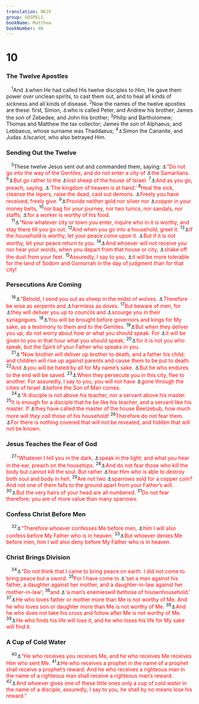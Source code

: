 ```yaml
---
translation: NKJV
group: GOSPELS
bookName: Matthew 
bookNumber: 40
---
```


<div class="title"><h1>10</h1><h3>The Twelve Apostles</h3></div>
<span class="verse mat_10_1"> <sup>1</sup>And <a data-toggle="tooltip" data-placement="bottom" title="Mark 3:13; Luke 6:13">⚓</a>when He had called His twelve disciples to <i>Him,</i> He gave them power <i>over</i> unclean spirits, to cast them out, and to heal all kinds of sickness and all kinds of disease. </span>
<span class="verse mat_10_2"><sup>2</sup>Now the names of the twelve apostles are these: first, Simon, <a data-toggle="tooltip" data-placement="bottom" title="John 1:42">⚓</a>who is called Peter, and Andrew his brother; James the <i>son</i> of Zebedee, and John his brother; </span>
<span class="verse mat_10_3"><sup>3</sup>Philip and Bartholomew; Thomas and Matthew the tax collector; James the <i>son</i> of Alphaeus, and Lebbaeus, whose surname was Thaddaeus; </span>
<span class="verse mat_10_4"><sup>4</sup><a data-toggle="tooltip" data-placement="bottom" title="Luke 6:15; Acts 1:13">⚓</a>Simon the Cananite, and Judas <a data-toggle="tooltip" data-placement="bottom" title="Matt. 26:14; Luke 22:3; John 13:2, 26">⚓</a>Iscariot, who also betrayed Him.<br/></span>
<div class="title"><h3>Sending Out the Twelve</h3></div>
<span class="verse mat_10_5"> <sup>5</sup>These twelve Jesus sent out and commanded them, saying: <a data-toggle="tooltip" data-placement="bottom" title="Matt. 4:15">⚓</a><font color="red">“Do not go into the way of the Gentiles, and do not enter a city of </font><a data-toggle="tooltip" data-placement="bottom" title="2 Kin. 17:24; Luke 9:52; 10:33; 17:16; John 4:9">⚓</a><font color="red">the Samaritans.</font></span>
<span class="verse mat_10_6"><sup>6</sup><a data-toggle="tooltip" data-placement="bottom" title="Matt. 15:24; Acts 13:46">⚓</a><font color="red">But go rather to the </font><a data-toggle="tooltip" data-placement="bottom" title="Is. 53:6; Jer. 50:6">⚓</a><font color="red">lost sheep of the house of Israel.</font></span>
<span class="verse mat_10_7"><sup>7</sup><a data-toggle="tooltip" data-placement="bottom" title="Luke 9:2">⚓</a><font color="red">And as you go, preach, saying, </font><a data-toggle="tooltip" data-placement="bottom" title="Matt. 3:2; Luke 10:9">⚓</a><font color="red">‘The kingdom of heaven is at hand.’</font></span>
<span class="verse mat_10_8"><sup>8</sup><font color="red">Heal the sick, cleanse the lepers, raise the dead, cast out demons. </font><a data-toggle="tooltip" data-placement="bottom" title="(Acts 8:18)">⚓</a><font color="red">Freely you have received, freely give.</font></span>
<span class="verse mat_10_9"><sup>9</sup><a data-toggle="tooltip" data-placement="bottom" title="1 Sam. 9:7; Mark 6:8">⚓</a><font color="red">Provide neither gold nor silver nor </font><a data-toggle="tooltip" data-placement="bottom" title="Mark 6:8">⚓</a><font color="red">copper in your money belts,</font></span>
<span class="verse mat_10_10"><sup>10</sup><font color="red">nor bag for <i>your</i> journey, nor two tunics, nor sandals, nor staffs; </font><a data-toggle="tooltip" data-placement="bottom" title="Luke 10:7; (1 Cor. 9:4–14); 1 Tim. 5:18">⚓</a><font color="red">for a worker is worthy of his food.</font><br/></span>
<span class="verse mat_10_11"> <sup>11</sup><a data-toggle="tooltip" data-placement="bottom" title="Luke 10:8">⚓</a><font color="red">“Now whatever city or town you enter, inquire who in it is worthy, and stay there till you go out.</font></span>
<span class="verse mat_10_12"><sup>12</sup><font color="red">And when you go into a household, greet it.</font></span>
<span class="verse mat_10_13"><sup>13</sup><a data-toggle="tooltip" data-placement="bottom" title="Luke 10:5">⚓</a><font color="red">If the household is worthy, let your peace come upon it. </font><a data-toggle="tooltip" data-placement="bottom" title="Ps. 35:13">⚓</a><font color="red">But if it is not worthy, let your peace return to you.</font></span>
<span class="verse mat_10_14"><sup>14</sup><a data-toggle="tooltip" data-placement="bottom" title="Mark 6:11; Luke 9:5">⚓</a><font color="red">And whoever will not receive you nor hear your words, when you depart from that house or city, </font><a data-toggle="tooltip" data-placement="bottom" title="Neh. 5:13; Luke 10:10, 11; Acts 13:51">⚓</a><font color="red">shake off the dust from your feet.</font></span>
<span class="verse mat_10_15"><sup>15</sup><font color="red">Assuredly, I say to you, </font><a data-toggle="tooltip" data-placement="bottom" title="Matt. 11:22, 24">⚓</a><font color="red">it will be more tolerable for the land of Sodom and Gomorrah in the day of judgment than for that city!</font><br/></span>
<div class="title"><h3>Persecutions Are Coming</h3></div>
<span class="verse mat_10_16"> <sup>16</sup><a data-toggle="tooltip" data-placement="bottom" title="Luke 10:3">⚓</a><font color="red">“Behold, I send you out as sheep in the midst of wolves. </font><a data-toggle="tooltip" data-placement="bottom" title="2 Cor. 12:16; Eph. 5:15; Col. 4:5">⚓</a><font color="red">Therefore be wise as serpents and </font><a data-toggle="tooltip" data-placement="bottom" title="(Phil. 2:14–16)">⚓</a><font color="red">harmless as doves.</font></span>
<span class="verse mat_10_17"><sup>17</sup><font color="red">But beware of men, for </font><a data-toggle="tooltip" data-placement="bottom" title="Matt. 23:34; Mark 13:9; Luke 12:11">⚓</a><font color="red">they will deliver you up to councils and </font><a data-toggle="tooltip" data-placement="bottom" title="Acts 5:40; 22:19; 26:11">⚓</a><font color="red">scourge you in their synagogues.</font></span>
<span class="verse mat_10_18"><sup>18</sup><a data-toggle="tooltip" data-placement="bottom" title="Acts 12:1; 2 Tim. 4:16">⚓</a><font color="red">You will be brought before governors and kings for My sake, as a testimony to them and to the Gentiles.</font></span>
<span class="verse mat_10_19"><sup>19</sup><a data-toggle="tooltip" data-placement="bottom" title="Mark 13:11; Luke 12:11, 12; 21:14, 15">⚓</a><font color="red">But when they deliver you up, do not worry about how or what you should speak. For </font><a data-toggle="tooltip" data-placement="bottom" title="Ex. 4:12; Jer. 1:7">⚓</a><font color="red">it will be given to you in that hour what you should speak;</font></span>
<span class="verse mat_10_20"><sup>20</sup><a data-toggle="tooltip" data-placement="bottom" title="2 Sam. 23:2; (2 Tim. 4:17)">⚓</a><font color="red">for it is not you who speak, but the Spirit of your Father who speaks in you.</font><br/></span>
<span class="verse mat_10_21"> <sup>21</sup><a data-toggle="tooltip" data-placement="bottom" title="Mic. 7:6; Luke 21:16">⚓</a><font color="red">“Now brother will deliver up brother to death, and a father <i>his</i> child; and children will rise up against parents and cause them to be put to death.</font></span>
<span class="verse mat_10_22"><sup>22</sup><font color="red">And </font><a data-toggle="tooltip" data-placement="bottom" title="Matt. 24:9; Luke 21:17; John 15:18">⚓</a><font color="red">you will be hated by all for My name’s sake. </font><a data-toggle="tooltip" data-placement="bottom" title="(Dan. 12:12); Matt. 24:13; Mark 13:13">⚓</a><font color="red">But he who endures to the end will be saved.</font></span>
<span class="verse mat_10_23"><sup>23</sup><a data-toggle="tooltip" data-placement="bottom" title="Matt. 2:13; Acts 8:1">⚓</a><font color="red">When they persecute you in this city, flee to another. For assuredly, I say to you, you will not have </font><a data-toggle="tooltip" data-placement="bottom" title="(Matt. 24:14; Mark 13:10)">⚓</a><font color="red">gone through the cities of Israel </font><a data-toggle="tooltip" data-placement="bottom" title="Matt. 16:28">⚓</a><font color="red">before the Son of Man comes.</font><br/></span>
<span class="verse mat_10_24"> <sup>24</sup><a data-toggle="tooltip" data-placement="bottom" title="Luke 6:40; John 15:20">⚓</a><font color="red">“A disciple is not above <i>his</i> teacher, nor a servant above his master.</font></span>
<span class="verse mat_10_25"><sup>25</sup><font color="red">It is enough for a disciple that he be like his teacher, and a servant like his master. If </font><a data-toggle="tooltip" data-placement="bottom" title="Mark 3:22; Luke 11:15, 18, 19; John 8:48, 52">⚓</a><font color="red">they have called the master of the house Beelzebub, how much more <i>will they call</i> those of his household!</font></span>
<span class="verse mat_10_26"><sup>26</sup><font color="red">Therefore do not fear them. </font><a data-toggle="tooltip" data-placement="bottom" title="Mark 4:22; Luke 8:17; 12:2, 3; (1 Cor. 4:5)">⚓</a><font color="red">For there is nothing covered that will not be revealed, and hidden that will not be known.</font><br/></span>
<div class="title"><h3>Jesus Teaches the Fear of God</h3></div>
<span class="verse mat_10_27"> <sup>27</sup><font color="red">“Whatever I tell you in the dark, </font><a data-toggle="tooltip" data-placement="bottom" title="Luke 12:3; Acts 5:20">⚓</a><font color="red">speak in the light; and what you hear in the ear, preach on the housetops.</font></span>
<span class="verse mat_10_28"><sup>28</sup><a data-toggle="tooltip" data-placement="bottom" title="Luke 12:4; (1 Pet. 3:14)">⚓</a><font color="red">And do not fear those who kill the body but cannot kill the soul. But rather </font><a data-toggle="tooltip" data-placement="bottom" title="Is. 8:13; Matt. 5:22; Luke 12:5">⚓</a><font color="red">fear Him who is able to destroy both soul and body in hell.</font></span>
<span class="verse mat_10_29"><sup>29</sup><font color="red">Are not two </font><a data-toggle="tooltip" data-placement="bottom" title="Luke 12:6, 7">⚓</a><font color="red">sparrows sold for a copper coin? And not one of them falls to the ground apart from your Father’s will.</font></span>
<span class="verse mat_10_30"><sup>30</sup><a data-toggle="tooltip" data-placement="bottom" title="1 Sam. 14:45; 2 Sam. 14:11; 1 Kin. 1:52; Luke 21:18; Acts 27:34">⚓</a><font color="red">But the very hairs of your head are all numbered.</font></span>
<span class="verse mat_10_31"><sup>31</sup><font color="red">Do not fear therefore; you are of more value than many sparrows.</font><br/></span>
<div class="title"><h3>Confess Christ Before Men</h3></div>
<span class="verse mat_10_32"> <sup>32</sup><a data-toggle="tooltip" data-placement="bottom" title="Ps. 119:46; Luke 12:8; (Rom. 10:9)">⚓</a><font color="red">“Therefore whoever confesses Me before men, </font><a data-toggle="tooltip" data-placement="bottom" title="(Rev. 3:5)">⚓</a><font color="red">him I will also confess before My Father who is in heaven.</font></span>
<span class="verse mat_10_33"><sup>33</sup><a data-toggle="tooltip" data-placement="bottom" title="(Mark 8:38; Luke 9:26); 2 Tim. 2:12">⚓</a><font color="red">But whoever denies Me before men, him I will also deny before My Father who is in heaven.</font><br/></span>
<div class="title"><h3>Christ Brings Division</h3></div>
<span class="verse mat_10_34"> <sup>34</sup><a data-toggle="tooltip" data-placement="bottom" title="(Luke 12:49)">⚓</a><font color="red">“Do not think that I came to bring peace on earth. I did not come to bring peace but a sword.</font></span>
<span class="verse mat_10_35"><sup>35</sup><font color="red">For I have come to </font><a data-toggle="tooltip" data-placement="bottom" title="Mic. 7:6; Matt. 10:21; Luke 12:53">⚓</a><font color="red">‘set a man against his father, a daughter against her mother, and a daughter-in-law against her mother-in-law’;</font></span>
<span class="verse mat_10_36"><sup>36</sup><font color="red">and </font><a data-toggle="tooltip" data-placement="bottom" title="Ps. 41:9; 55:13; John 13:18">⚓</a><font color="red">‘a man’s enemies<i>will be</i>those of his<i>own</i>household.’</font></span>
<span class="verse mat_10_37"><sup>37</sup><a data-toggle="tooltip" data-placement="bottom" title="Deut. 33:9; Luke 14:26">⚓</a><font color="red">He who loves father or mother more than Me is not worthy of Me. And he who loves son or daughter more than Me is not worthy of Me.</font></span>
<span class="verse mat_10_38"><sup>38</sup><a data-toggle="tooltip" data-placement="bottom" title="(Matt. 16:24; Mark 8:34; Luke 9:23; 14:27)">⚓</a><font color="red">And he who does not take his cross and follow after Me is not worthy of Me.</font></span>
<span class="verse mat_10_39"><sup>39</sup><a data-toggle="tooltip" data-placement="bottom" title="Matt. 16:25; Mark 8:35; Luke 9:24; 17:33; John 12:25">⚓</a><font color="red">He who finds his life will lose it, and he who loses his life for My sake will find it.</font><br/></span>
<div class="title"><h3>A Cup of Cold Water</h3></div>
<span class="verse mat_10_40"> <sup>40</sup><a data-toggle="tooltip" data-placement="bottom" title="Mark 9:37; Luke 9:48; John 12:44; Gal. 4:14">⚓</a><font color="red">“He who receives you receives Me, and he who receives Me receives Him who sent Me.</font></span>
<span class="verse mat_10_41"><sup>41</sup><a data-toggle="tooltip" data-placement="bottom" title="1 Kin. 17:10; 2 Kin. 4:8">⚓</a><font color="red">He who receives a prophet in the name of a prophet shall receive a prophet’s reward. And he who receives a righteous man in the name of a righteous man shall receive a righteous man’s reward.</font></span>
<span class="verse mat_10_42"><sup>42</sup><a data-toggle="tooltip" data-placement="bottom" title="(Matt. 25:40); Mark 9:41; Heb. 6:10">⚓</a><font color="red">And whoever gives one of these little ones only a cup of cold <i>water</i> in the name of a disciple, assuredly, I say to you, he shall by no means lose his reward.”</font><br/></span>
